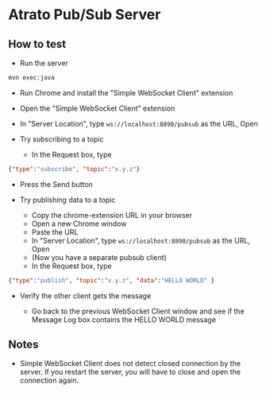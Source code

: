 # Atrato Pub/Sub Server

## How to test

* Run the server
```bash
mvn exec:java
```

* Run Chrome and install the "Simple WebSocket Client" extension

* Open the "Simple WebSocket Client" extension

* In "Server Location", type `ws://localhost:8890/pubsub` as the URL, Open

* Try subscribing to a topic

  * In the Request box, type
  
```json
{"type":"subscribe", "topic":"x.y.z"}
```

  * Press the Send button
  
* Try publishing data to a topic

  * Copy the chrome-extension URL in your browser
  * Open a new Chrome window
  * Paste the URL 
  * In "Server Location", type `ws://localhost:8890/pubsub` as the URL, Open
  * (Now you have a separate pubsub client)
  * In the Request box, type
  
```json
{"type":"publish", "topic":"x.y.z", "data":"HELLO WORLD" }
```

* Verify the other client gets the message

  * Go back to the previous WebSocket Client window and see if the Message Log box contains the HELLO WORLD message
  
## Notes

* Simple WebSocket Client does not detect closed connection by the server. If you restart the server, you will have to close and open the connection again.